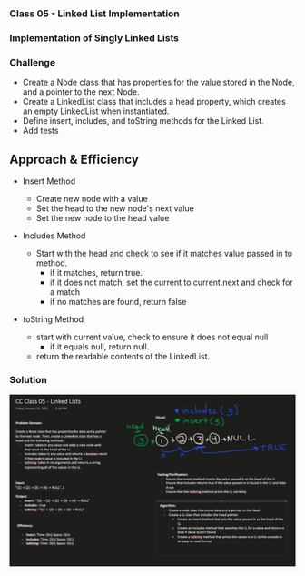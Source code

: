 ### **Class 05 - Linked List Implementation**

### Implementation of Singly Linked Lists

### Challenge
- Create a Node class that has properties for the value stored in the Node, and a pointer to the next Node.
- Create a LinkedList class that includes a head property, which creates an empty LinkedList when instantiated.
- Define insert, includes, and toString methods for the Linked List. 
- Add tests

## Approach & Efficiency

- Insert Method
  - Create new node with a value
  - Set the head to the new node's next value
  - Set the new node to the head value

- Includes Method
  - Start with the head and check to see if it matches value passed in to method.
    - if it matches, return true.
    - if it does not match, set the current to current.next and check for a match
    - if no matches are found, return false

- toString Method
  - start with current value, check to ensure it does not equal null
    - if it equals null, return null.
  - return the readable contents of the LinkedList.

### Solution

![Linked List Whiteboard](assets/LinkedList.png)